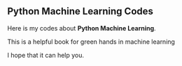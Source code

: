 ## Python Machine Learning Codes
Here is my codes about **Python Machine Learning**.

This is a helpful book for green hands in machine learning

I hope that it can help you.
